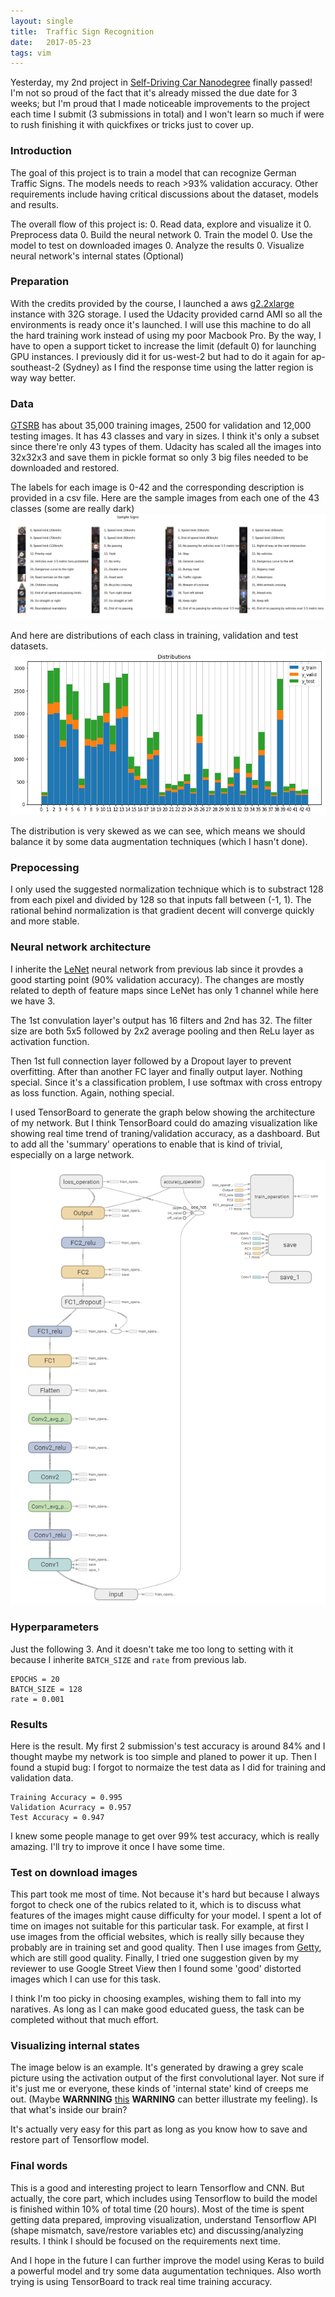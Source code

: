 ```yaml
---
layout: single
title:  Traffic Sign Recognition
date:   2017-05-23
tags: vim
---
```

Yesterday, my 2nd project in [Self-Driving Car Nanodegree][carnd] finally passed! I'm not so proud of the fact that it's already missed the due date for 3 weeks; but I'm proud that I made noticeable improvements to the project each time I submit (3 submissions in total) and I won't learn so much if were to rush finishing it with quickfixes or tricks just to cover up.

### Introduction
The goal of this project is to train a model that can recognize German Traffic Signs. The models needs to reach >93% validation accuracy. Other requirements include having critical discussions about the dataset, models and results.

The overall flow of this project is: 
0. Read data, explore and visualize it
0. Preprocess data
0. Build the neural network
0. Train the model
0. Use the model to test on downloaded images
0. Analyze the results
0. Visualize neural network's internal states (Optional)

### Preparation
With the credits provided by the course, I launched a aws [g2.2xlarge][aws] instance with 32G storage. I used the Udacity provided carnd AMI so all the environments is ready once it's launched. I will use this machine to do all the hard training work instead of using my poor Macbook Pro. By the way, I have to open a support ticket to increase the limit (default 0) for launching GPU instances. I previously did it for us-west-2 but had to do it again for ap-southeast-2 (Sydney) as I find the response time using the latter region is way way better.

### Data
[GTSRB][gtsrb] has about 35,000 training images, 2500 for validation and 12,000 testing images. It has 43 classes and vary in sizes. I think it's only a subset since there're only 43 types of them. Udacity has scaled all the images into 32x32x3 and save them in pickle format so only 3 big files needed to be downloaded and restored. 

The labels for each image is 0-42 and the corresponding description is provided in a csv file. Here are the sample images from each one of the 43 classes (some are really dark)
![Training images sample][sample]

And here are distributions of each class in training, validation and test datasets.
![Data distribution][distribution]

The distribution is very skewed as we can see, which means we should balance it by some data augmentation techniques (which I hasn't done).

### Prepocessing
I only used the suggested normalization technique which is to substract 128 from each pixel and divided by 128 so that inputs fall between (-1, 1). The rational behind normalization is that gradient decent will converge quickly and more stable.

### Neural network architecture
I inherite the [LeNet][tflenet] neural network from previous lab since it provdes a good starting point (90% validation accuracy). The changes are mostly related to depth of feature maps since LeNet has only 1 channel while here we have 3.

The 1st convulation layer's output has 16 filters and 2nd has 32. The filter size are both 5x5 followed by 2x2 average pooling and then ReLu layer as activation function.

Then 1st full connection layer followed by a Dropout layer to prevent overfitting. After than another FC layer and finally output layer. Nothing special. Since it's a classification problem, I use softmax with cross entropy as loss function. Again, nothing special. 

I used TensorBoard to generate the graph below showing the architecture of my network. But I think TensorBoard could do amazing visualization like showing real time trend of traning/validation accuracy, as a dashboard. But to add all the 'summary' operations to enable that is kind of trivial, especially on a large network.
![Network Architecture][graph]

### Hyperparameters
Just the following 3. And it doesn't take me too long to setting with it because I inherite `BATCH_SIZE` and `rate` from previous lab.

    EPOCHS = 20
    BATCH_SIZE = 128
    rate = 0.001

### Results
Here is the result. My first 2 submission's test accuracy is around 84% and I thought maybe my network is too simple and planed to power it up. Then I found a stupid bug: I forgot to normaize the test data as I did for training and validation data.

    Training Accuracy = 0.995
    Validation Acurracy = 0.957
    Test Accuracy = 0.947

I knew some people manage to get over 99% test accuracy, which is really amazing. I'll try to improve it once I have some time.

### Test on download images
This part took me most of time. Not because it's hard but because I always forgot to check one of the rubics related to it, which is to discuss what features of the images might cause difficulty for your model. I spent a lot of time on images not suitable for this particular task. For example, at first I use images from the official websites, which is really silly because they probably are in training set and good quality. Then I use images from [Getty][getty], which are still good quality. Finally, I tried one suggestion given by my reviewer to use Google Street View then I found some 'good' distorted images which I can use for this task.

I think I'm too picky in choosing examples, wishing them to fall into my naratives. As long as I can make good educated guess, the task can be completed without that much effort.

### Visualizing internal states
The image below is an example. It's generated by drawing a grey scale picture using the activation output of the first convolutional layer. Not sure if it's just me or everyone, these kinds of 'internal state' kind of creeps me out. (Maybe **WARNNING** [this][reveal_cnn] **WARNING** can better illustrate my feeling). Is that what's inside our brain?

It's actually very easy for this part as long as you know how to save and restore part of Tensorflow model.

### Final words
This is a good and interesting project to learn Tensorflow and CNN. But actually, the core part, which includes using Tensorflow to build the model is finished within 10% of total time (20 hours). Most of the time is spent getting data prepared, improving visualization, understand Tensorflow API (shape mismatch, save/restore variables etc) and discussing/analyzing results. I think I should be focused on the requirements next time.

And I hope in the future I can further improve the model using Keras to build a powerful model and try some data augumentation techniques. Also worth trying is using TensorBoard to track real time training accuracy.


[carnd]: https://www.udacity.com/course/self-driving-car-engineer-nanodegree--nd013
[aws]: https://aws.amazon.com/ec2/pricing/on-demand/
[gtsrb]: http://benchmark.ini.rub.de/?section=gtsrb&subsection=news
[tflenet]: https://github.com/tensorflow/models/blob/master/slim/nets/lenet.py
[getty]: http://www.gettyimages.com.au/


[sample]: https://github.com/sandyleo26/CarND-Traffic-Sign-Classifier-Project/raw/master/examples/sample.png
[distribution]: https://github.com/sandyleo26/CarND-Traffic-Sign-Classifier-Project/raw/master/examples/visualization.png
[graph]: https://github.com/sandyleo26/CarND-Traffic-Sign-Classifier-Project/raw/master/tensorboard.png
[internal]: https://github.com/sandyleo26/CarND-Traffic-Sign-Classifier-Project/raw/master/examples/featuremaps2.png
[reveal_cnn]: https://fananymi.files.wordpress.com/2015/03/reveals_cnn.png
